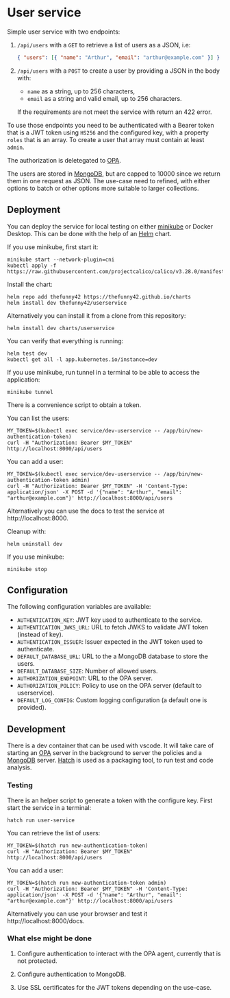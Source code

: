 # User service

Simple user service with two endpoints:

1. `/api/users` with a `GET` to retrieve a list of users as a JSON, i.e:

   ```json
   { "users": [{ "name": "Arthur", "email": "arthur@example.com" }] }
   ```

2. `/api/users` with a `POST` to create a user by providing a JSON in the body
   with:

   - `name` as a string, up to 256 characters,
   - `email` as a string and valid email, up to 256 characters.

   If the requirements are not meet the service with return an 422 error.

To use those endpoints you need to be authenticated with a Bearer token that
is a JWT token using `HS256` and the configured key, with a property `roles`
that is an array. To create a user that array must contain at least `admin`.

The authorization is deletegated to [OPA](https://www.openpolicyagent.org/).

The users are stored in [MongoDB](https://www.mongodb.com/), but are capped to
10000 since we return them in one request as JSON. The use-case need to refined,
with either options to batch or other options more suitable to larger
collections.

## Deployment

You can deploy the service for local testing on either
[minikube](https://minikube.sigs.k8s.io/docs/) or Docker Desktop. This can be
done with the help of an [Helm](https://helm.sh/) chart.

If you use minikube, first start it:

```shell
minikube start --network-plugin=cni
kubectl apply -f https://raw.githubusercontent.com/projectcalico/calico/v3.28.0/manifests/calico.yaml
```

Install the chart:

```shell
helm repo add thefunny42 https://thefunny42.github.io/charts
helm install dev thefunny42/userservice
```

Alternatively you can install it from a clone from this repository:

```shell
helm install dev charts/userservice
```

You can verify that everything is running:

```shell
helm test dev
kubectl get all -l app.kubernetes.io/instance=dev
```

If you use minikube, run tunnel in a terminal to be able to access the
application:

```shell
minikube tunnel
```

There is a convenience script to obtain a token.

You can list the users:

```shell
MY_TOKEN=$(kubectl exec service/dev-userservice -- /app/bin/new-authentication-token)
curl -H "Authorization: Bearer $MY_TOKEN" http://localhost:8000/api/users
```

You can add a user:

```shell
MY_TOKEN=$(kubectl exec service/dev-userservice -- /app/bin/new-authentication-token admin)
curl -H "Authorization: Bearer $MY_TOKEN" -H 'Content-Type: application/json' -X POST -d '{"name": "Arthur", "email": "arthur@example.com"}' http://localhost:8000/api/users
```

Alternatively you can use the docs to test the service at http://localhost:8000.

Cleanup with:

```shell
helm uninstall dev
```

If you use minikube:

```shell
minikube stop
```

## Configuration

The following configuration variables are available:

- `AUTHENTICATION_KEY`: JWT key used to authenticate to the service.
- `AUTHENTICATION_JWKS_URL`: URL to fetch JWKS to validate JWT token (instead of key).
- `AUTHENTICATION_ISSUER`: Issuer expected in the JWT token used to authenticate.
- `DEFAULT_DATABASE_URL`: URL to the a MongoDB database to store the users.
- `DEFAULT_DATABASE_SIZE`: Number of allowed users.
- `AUTHORIZATION_ENDPOINT`: URL to the OPA server.
- `AUTHORIZATION_POLICY`: Policy to use on the OPA server (default to userservice).
- `DEFAULT_LOG_CONFIG`: Custom logging configuration (a default one is provided).

## Development

There is a dev container that can be used with vscode. It will take care of
starting an [OPA](https://www.openpolicyagent.org/) server in the background
to server the policies and a [MongoDB](https://www.mongodb.com/) server.
[Hatch](https://hatch.pypa.io/latest/) is used as a packaging tool, to run
test and code analysis.

### Testing

There is an helper script to generate a token with the configure key. First
start the service in a terminal:

```shell
hatch run user-service
```

You can retrieve the list of users:

```shell
MY_TOKEN=$(hatch run new-authentication-token)
curl -H "Authorization: Bearer $MY_TOKEN" http://localhost:8000/api/users
```

You can add a user:

```shell
MY_TOKEN=$(hatch run new-authentication-token admin)
curl -H "Authorization: Bearer $MY_TOKEN" -H 'Content-Type: application/json' -X POST -d '{"name": "Arthur", "email": "arthur@example.com"}' http://localhost:8000/api/users
```

Alternatively you can use your browser and test it http://localhost:8000/docs.

### What else might be done

1. Configure authentication to interact with the OPA agent, currently that is
   not protected.

2. Configure authentication to MongoDB.

3. Use SSL certificates for the JWT tokens depending on the use-case.
